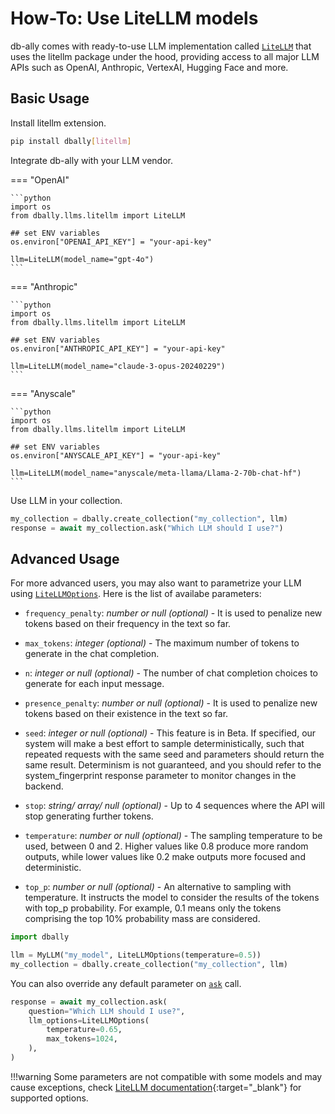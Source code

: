 # How-To: Use LiteLLM models

db-ally comes with ready-to-use LLM implementation called [`LiteLLM`](../../reference/llms/litellm.md#dbally.llms.litellm.LiteLLM) that uses the litellm package under the hood, providing access to all major LLM APIs such as OpenAI, Anthropic, VertexAI, Hugging Face and more.

## Basic Usage

Install litellm extension.

```bash
pip install dbally[litellm]
```

Integrate db-ally with your LLM vendor.

=== "OpenAI"

    ```python
    import os
    from dbally.llms.litellm import LiteLLM

    ## set ENV variables
    os.environ["OPENAI_API_KEY"] = "your-api-key"

    llm=LiteLLM(model_name="gpt-4o")
    ```

=== "Anthropic"

    ```python
    import os
    from dbally.llms.litellm import LiteLLM

    ## set ENV variables
    os.environ["ANTHROPIC_API_KEY"] = "your-api-key"

    llm=LiteLLM(model_name="claude-3-opus-20240229")
    ```

=== "Anyscale"

    ```python
    import os
    from dbally.llms.litellm import LiteLLM

    ## set ENV variables
    os.environ["ANYSCALE_API_KEY"] = "your-api-key"

    llm=LiteLLM(model_name="anyscale/meta-llama/Llama-2-70b-chat-hf")
    ```

Use LLM in your collection.

```python
my_collection = dbally.create_collection("my_collection", llm)
response = await my_collection.ask("Which LLM should I use?")
```

## Advanced Usage

For more advanced users, you may also want to parametrize your LLM using [`LiteLLMOptions`](../../reference/llms/litellm.md#dbally.llms.clients.litellm.LiteLLMOptions). Here is the list of availabe parameters:

- `frequency_penalty`: *number or null (optional)* - It is used to penalize new tokens based on their frequency in the text so far.

- `max_tokens`: *integer (optional)* - The maximum number of tokens to generate in the chat completion.

- `n`: *integer or null (optional)* - The number of chat completion choices to generate for each input message.

- `presence_penalty`: *number or null (optional)* - It is used to penalize new tokens based on their existence in the text so far.

- `seed`: *integer or null (optional)* - This feature is in Beta. If specified, our system will make a best effort to sample deterministically, such that repeated requests with the same seed and parameters should return the same result. Determinism is not guaranteed, and you should refer to the system_fingerprint response parameter to monitor changes in the backend.

- `stop`: *string/ array/ null (optional)* - Up to 4 sequences where the API will stop generating further tokens.

- `temperature`: *number or null (optional)* - The sampling temperature to be used, between 0 and 2. Higher values like 0.8 produce more random outputs, while lower values like 0.2 make outputs more focused and deterministic.

- `top_p`: *number or null (optional)* - An alternative to sampling with temperature. It instructs the model to consider the results of the tokens with top_p probability. For example, 0.1 means only the tokens comprising the top 10% probability mass are considered.

```python
import dbally

llm = MyLLM("my_model", LiteLLMOptions(temperature=0.5))
my_collection = dbally.create_collection("my_collection", llm)
```

You can also override any default parameter on [`ask`](../../reference/collection.md#dbally.Collection.ask) call.

```python
response = await my_collection.ask(
    question="Which LLM should I use?",
    llm_options=LiteLLMOptions(
        temperature=0.65,
        max_tokens=1024,
    ),
)
```

!!!warning
    Some parameters are not compatible with some models and may cause exceptions, check [LiteLLM documentation](https://docs.litellm.ai/docs/completion/input#translated-openai-params){:target="_blank"} for supported options.
